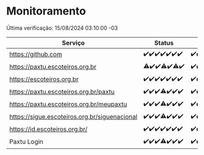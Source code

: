 # Monitoramento

Última verificação: 15/08/2024 03:10:00 -03

|Serviço|Status|Últimas 24h|
|---|---|---|
|https://github.com|<span title="2024-08-08: OK=24">✔️</span><span title="2024-08-09: OK=24">✔️</span><span title="2024-08-10: OK=24">✔️</span><span title="2024-08-11: OK=23">✔️</span><span title="2024-08-12: OK=23">✔️</span><span title="2024-08-13: OK=23">✔️</span><span title="2024-08-14: OK=6">✔️</span>|<span title="14/08/2024 03:10:00 -03 : 200">✔️</span><span title="14/08/2024 04:07:00 -03 : 200">✔️</span><span title="14/08/2024 05:10:00 -03 : 200">✔️</span><span title="14/08/2024 06:08:00 -03 : 200">✔️</span><span title="14/08/2024 07:08:00 -03 : 200">✔️</span><span title="14/08/2024 08:06:00 -03 : 200">✔️</span><span title="14/08/2024 09:14:00 -03 : 200">✔️</span><span title="14/08/2024 10:12:00 -03 : 200">✔️</span><span title="14/08/2024 11:07:00 -03 : 200">✔️</span><span title="14/08/2024 12:07:00 -03 : 200">✔️</span><span title="14/08/2024 13:10:00 -03 : 200">✔️</span><span title="14/08/2024 14:06:00 -03 : 200">✔️</span><span title="14/08/2024 15:09:00 -03 : 200">✔️</span><span title="14/08/2024 16:06:00 -03 : 200">✔️</span><span title="14/08/2024 17:07:00 -03 : 200">✔️</span><span title="14/08/2024 18:06:00 -03 : 200">✔️</span><span title="14/08/2024 19:08:00 -03 : 200">✔️</span><span title="14/08/2024 21:34:00 -03 : 200">✔️</span><span title="14/08/2024 22:52:00 -03 : 200">✔️</span><span title="14/08/2024 23:28:00 -03 : 200">✔️</span><span title="15/08/2024 00:08:00 -03 : 200">✔️</span><span title="15/08/2024 01:09:00 -03 : 200">✔️</span><span title="15/08/2024 02:08:00 -03 : 200">✔️</span><span title="15/08/2024 03:10:00 -03 : 200">✔️</span>|
|https://paxtu.escoteiros.org.br|<span title="2024-08-08: OK=23, Falhas=1">⚠️</span><span title="2024-08-09: OK=24">✔️</span><span title="2024-08-10: OK=24">✔️</span><span title="2024-08-11: OK=22, Falhas=1">⚠️</span><span title="2024-08-12: OK=23">✔️</span><span title="2024-08-13: OK=22, Falhas=1">⚠️</span><span title="2024-08-14: OK=6">✔️</span>|<span title="14/08/2024 03:10:00 -03 : 200">✔️</span><span title="14/08/2024 04:07:00 -03 : 200">✔️</span><span title="14/08/2024 05:10:00 -03 : 200">✔️</span><span title="14/08/2024 06:08:00 -03 : 200">✔️</span><span title="14/08/2024 07:08:00 -03 : 200">✔️</span><span title="14/08/2024 08:06:00 -03 : 200">✔️</span><span title="14/08/2024 09:14:00 -03 : 200">✔️</span><span title="14/08/2024 10:12:00 -03 : 200">✔️</span><span title="14/08/2024 11:07:00 -03 : 200">✔️</span><span title="14/08/2024 12:07:00 -03 : 200">✔️</span><span title="14/08/2024 13:10:00 -03 : 200">✔️</span><span title="14/08/2024 14:06:00 -03 : 200">✔️</span><span title="14/08/2024 15:09:00 -03 : 200">✔️</span><span title="14/08/2024 16:06:00 -03 : 200">✔️</span><span title="14/08/2024 17:07:00 -03 : 200">✔️</span><span title="14/08/2024 18:06:00 -03 : 200">✔️</span><span title="14/08/2024 19:08:00 -03 : 200">✔️</span><span title="14/08/2024 21:34:00 -03 : 200">✔️</span><span title="14/08/2024 22:52:00 -03 : 200">✔️</span><span title="14/08/2024 23:28:00 -03 : 200">✔️</span><span title="15/08/2024 00:08:00 -03 : 200">✔️</span><span title="15/08/2024 01:09:00 -03 : 200">✔️</span><span title="15/08/2024 02:08:00 -03 : 200">✔️</span><span title="15/08/2024 03:10:00 -03 : 200">✔️</span>|
|https://escoteiros.org.br|<span title="2024-08-08: OK=24">✔️</span><span title="2024-08-09: OK=24">✔️</span><span title="2024-08-10: OK=24">✔️</span><span title="2024-08-11: OK=23">✔️</span><span title="2024-08-12: OK=23">✔️</span><span title="2024-08-13: OK=23">✔️</span><span title="2024-08-14: OK=6">✔️</span>|<span title="14/08/2024 03:10:00 -03 : 200">✔️</span><span title="14/08/2024 04:07:00 -03 : 200">✔️</span><span title="14/08/2024 05:10:00 -03 : 200">✔️</span><span title="14/08/2024 06:08:00 -03 : 200">✔️</span><span title="14/08/2024 07:08:00 -03 : 200">✔️</span><span title="14/08/2024 08:06:00 -03 : 200">✔️</span><span title="14/08/2024 09:14:00 -03 : 200">✔️</span><span title="14/08/2024 10:12:00 -03 : 200">✔️</span><span title="14/08/2024 11:07:00 -03 : 200">✔️</span><span title="14/08/2024 12:07:00 -03 : 200">✔️</span><span title="14/08/2024 13:10:00 -03 : 200">✔️</span><span title="14/08/2024 14:06:00 -03 : 200">✔️</span><span title="14/08/2024 15:09:00 -03 : 200">✔️</span><span title="14/08/2024 16:06:00 -03 : 200">✔️</span><span title="14/08/2024 17:07:00 -03 : 200">✔️</span><span title="14/08/2024 18:06:00 -03 : 200">✔️</span><span title="14/08/2024 19:08:00 -03 : 200">✔️</span><span title="14/08/2024 21:34:00 -03 : 200">✔️</span><span title="14/08/2024 22:52:00 -03 : 200">✔️</span><span title="14/08/2024 23:28:00 -03 : 200">✔️</span><span title="15/08/2024 00:08:00 -03 : 200">✔️</span><span title="15/08/2024 01:09:00 -03 : 200">✔️</span><span title="15/08/2024 02:08:00 -03 : 200">✔️</span><span title="15/08/2024 03:10:00 -03 : 200">✔️</span>|
|https://paxtu.escoteiros.org.br/paxtu|<span title="2024-08-08: OK=24">✔️</span><span title="2024-08-09: OK=24">✔️</span><span title="2024-08-10: OK=24">✔️</span><span title="2024-08-11: OK=22, Falhas=1">⚠️</span><span title="2024-08-12: OK=23">✔️</span><span title="2024-08-13: OK=23">✔️</span><span title="2024-08-14: OK=6">✔️</span>|<span title="14/08/2024 03:10:00 -03 : 200">✔️</span><span title="14/08/2024 04:07:00 -03 : 200">✔️</span><span title="14/08/2024 05:10:00 -03 : 200">✔️</span><span title="14/08/2024 06:08:00 -03 : 200">✔️</span><span title="14/08/2024 07:08:00 -03 : 200">✔️</span><span title="14/08/2024 08:06:00 -03 : 200">✔️</span><span title="14/08/2024 09:14:00 -03 : 200">✔️</span><span title="14/08/2024 10:12:00 -03 : 200">✔️</span><span title="14/08/2024 11:07:00 -03 : 200">✔️</span><span title="14/08/2024 12:07:00 -03 : 200">✔️</span><span title="14/08/2024 13:10:00 -03 : 200">✔️</span><span title="14/08/2024 14:06:00 -03 : 200">✔️</span><span title="14/08/2024 15:09:00 -03 : 200">✔️</span><span title="14/08/2024 16:06:00 -03 : 200">✔️</span><span title="14/08/2024 17:07:00 -03 : 200">✔️</span><span title="14/08/2024 18:06:00 -03 : 200">✔️</span><span title="14/08/2024 19:08:00 -03 : 200">✔️</span><span title="14/08/2024 21:34:00 -03 : 200">✔️</span><span title="14/08/2024 22:52:00 -03 : 200">✔️</span><span title="14/08/2024 23:28:00 -03 : 200">✔️</span><span title="15/08/2024 00:08:00 -03 : 200">✔️</span><span title="15/08/2024 01:09:00 -03 : 200">✔️</span><span title="15/08/2024 02:08:00 -03 : 200">✔️</span><span title="15/08/2024 03:10:00 -03 : 200">✔️</span>|
|https://paxtu.escoteiros.org.br/meupaxtu|<span title="2024-08-08: OK=24">✔️</span><span title="2024-08-09: OK=24">✔️</span><span title="2024-08-10: OK=24">✔️</span><span title="2024-08-11: OK=22, Falhas=1">⚠️</span><span title="2024-08-12: OK=23">✔️</span><span title="2024-08-13: OK=23">✔️</span><span title="2024-08-14: OK=6">✔️</span>|<span title="14/08/2024 03:10:00 -03 : 200">✔️</span><span title="14/08/2024 04:07:00 -03 : 200">✔️</span><span title="14/08/2024 05:10:00 -03 : 200">✔️</span><span title="14/08/2024 06:08:00 -03 : 200">✔️</span><span title="14/08/2024 07:08:00 -03 : 200">✔️</span><span title="14/08/2024 08:06:00 -03 : 200">✔️</span><span title="14/08/2024 09:14:00 -03 : 200">✔️</span><span title="14/08/2024 10:12:00 -03 : 200">✔️</span><span title="14/08/2024 11:07:00 -03 : 200">✔️</span><span title="14/08/2024 12:07:00 -03 : 200">✔️</span><span title="14/08/2024 13:10:00 -03 : 200">✔️</span><span title="14/08/2024 14:06:00 -03 : 200">✔️</span><span title="14/08/2024 15:09:00 -03 : 200">✔️</span><span title="14/08/2024 16:06:00 -03 : 200">✔️</span><span title="14/08/2024 17:07:00 -03 : 200">✔️</span><span title="14/08/2024 18:06:00 -03 : 200">✔️</span><span title="14/08/2024 19:08:00 -03 : 200">✔️</span><span title="14/08/2024 21:34:00 -03 : 200">✔️</span><span title="14/08/2024 22:52:00 -03 : 200">✔️</span><span title="14/08/2024 23:28:00 -03 : 200">✔️</span><span title="15/08/2024 00:08:00 -03 : 200">✔️</span><span title="15/08/2024 01:09:00 -03 : 200">✔️</span><span title="15/08/2024 02:08:00 -03 : 200">✔️</span><span title="15/08/2024 03:10:00 -03 : 200">✔️</span>|
|https://sigue.escoteiros.org.br/siguenacional|<span title="2024-08-08: OK=24">✔️</span><span title="2024-08-09: OK=24">✔️</span><span title="2024-08-10: OK=24">✔️</span><span title="2024-08-11: OK=22, Falhas=1">⚠️</span><span title="2024-08-12: OK=23">✔️</span><span title="2024-08-13: OK=23">✔️</span><span title="2024-08-14: OK=6">✔️</span>|<span title="14/08/2024 03:10:00 -03 : 200">✔️</span><span title="14/08/2024 04:07:00 -03 : 200">✔️</span><span title="14/08/2024 05:10:00 -03 : 200">✔️</span><span title="14/08/2024 06:08:00 -03 : 200">✔️</span><span title="14/08/2024 07:08:00 -03 : 200">✔️</span><span title="14/08/2024 08:06:00 -03 : 200">✔️</span><span title="14/08/2024 09:14:00 -03 : 200">✔️</span><span title="14/08/2024 10:12:00 -03 : 200">✔️</span><span title="14/08/2024 11:07:00 -03 : 200">✔️</span><span title="14/08/2024 12:07:00 -03 : 200">✔️</span><span title="14/08/2024 13:10:00 -03 : 200">✔️</span><span title="14/08/2024 14:06:00 -03 : 200">✔️</span><span title="14/08/2024 15:09:00 -03 : 200">✔️</span><span title="14/08/2024 16:06:00 -03 : 200">✔️</span><span title="14/08/2024 17:07:00 -03 : 200">✔️</span><span title="14/08/2024 18:06:00 -03 : 200">✔️</span><span title="14/08/2024 19:08:00 -03 : 200">✔️</span><span title="14/08/2024 21:34:00 -03 : 200">✔️</span><span title="14/08/2024 22:52:00 -03 : 200">✔️</span><span title="14/08/2024 23:28:00 -03 : 200">✔️</span><span title="15/08/2024 00:08:00 -03 : 200">✔️</span><span title="15/08/2024 01:09:00 -03 : 200">✔️</span><span title="15/08/2024 02:08:00 -03 : 200">✔️</span><span title="15/08/2024 03:10:00 -03 : 200">✔️</span>|
|https://id.escoteiros.org.br/|<span title="2024-08-08: OK=24">✔️</span><span title="2024-08-09: OK=24">✔️</span><span title="2024-08-10: OK=24">✔️</span><span title="2024-08-11: OK=23">✔️</span><span title="2024-08-12: OK=23">✔️</span><span title="2024-08-13: OK=23">✔️</span><span title="2024-08-14: OK=6">✔️</span>|<span title="14/08/2024 03:10:00 -03 : 200">✔️</span><span title="14/08/2024 04:07:00 -03 : 200">✔️</span><span title="14/08/2024 05:10:00 -03 : 200">✔️</span><span title="14/08/2024 06:08:00 -03 : 200">✔️</span><span title="14/08/2024 07:08:00 -03 : 200">✔️</span><span title="14/08/2024 08:06:00 -03 : 200">✔️</span><span title="14/08/2024 09:14:00 -03 : 200">✔️</span><span title="14/08/2024 10:12:00 -03 : 200">✔️</span><span title="14/08/2024 11:07:00 -03 : 200">✔️</span><span title="14/08/2024 12:07:00 -03 : 200">✔️</span><span title="14/08/2024 13:10:00 -03 : 200">✔️</span><span title="14/08/2024 14:06:00 -03 : 200">✔️</span><span title="14/08/2024 15:09:00 -03 : 200">✔️</span><span title="14/08/2024 16:06:00 -03 : 200">✔️</span><span title="14/08/2024 17:07:00 -03 : 200">✔️</span><span title="14/08/2024 18:06:00 -03 : 200">✔️</span><span title="14/08/2024 19:08:00 -03 : 200">✔️</span><span title="14/08/2024 21:34:00 -03 : 200">✔️</span><span title="14/08/2024 22:52:00 -03 : 200">✔️</span><span title="14/08/2024 23:28:00 -03 : 200">✔️</span><span title="15/08/2024 00:08:00 -03 : 200">✔️</span><span title="15/08/2024 01:09:00 -03 : 200">✔️</span><span title="15/08/2024 02:08:00 -03 : 200">✔️</span><span title="15/08/2024 03:10:00 -03 : 200">✔️</span>|
|Paxtu Login|<span title="2024-08-08: OK=24">✔️</span><span title="2024-08-09: OK=24">✔️</span><span title="2024-08-10: OK=24">✔️</span><span title="2024-08-11: OK=22, Falhas=1">⚠️</span><span title="2024-08-12: OK=23">✔️</span><span title="2024-08-13: OK=23">✔️</span><span title="2024-08-14: OK=6">✔️</span>|<span title="14/08/2024 03:10:00 -03 : 200">✔️</span><span title="14/08/2024 04:07:00 -03 : 200">✔️</span><span title="14/08/2024 05:10:00 -03 : 200">✔️</span><span title="14/08/2024 06:08:00 -03 : 200">✔️</span><span title="14/08/2024 07:08:00 -03 : 200">✔️</span><span title="14/08/2024 08:06:00 -03 : 200">✔️</span><span title="14/08/2024 09:14:00 -03 : 200">✔️</span><span title="14/08/2024 10:12:00 -03 : 200">✔️</span><span title="14/08/2024 11:07:00 -03 : 200">✔️</span><span title="14/08/2024 12:07:00 -03 : 200">✔️</span><span title="14/08/2024 13:10:00 -03 : 200">✔️</span><span title="14/08/2024 14:06:00 -03 : 200">✔️</span><span title="14/08/2024 15:09:00 -03 : 200">✔️</span><span title="14/08/2024 16:06:00 -03 : 200">✔️</span><span title="14/08/2024 17:07:00 -03 : 200">✔️</span><span title="14/08/2024 18:06:00 -03 : 200">✔️</span><span title="14/08/2024 19:08:00 -03 : 200">✔️</span><span title="14/08/2024 21:34:00 -03 : 200">✔️</span><span title="14/08/2024 22:52:00 -03 : 200">✔️</span><span title="14/08/2024 23:28:00 -03 : 200">✔️</span><span title="15/08/2024 00:08:00 -03 : 200">✔️</span><span title="15/08/2024 01:09:00 -03 : 200">✔️</span><span title="15/08/2024 02:08:00 -03 : 200">✔️</span><span title="15/08/2024 03:10:00 -03 : 200">✔️</span>|
